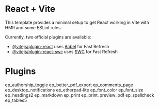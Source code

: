 # React + Vite

This template provides a minimal setup to get React working in Vite with HMR and some ESLint rules.

Currently, two official plugins are available:

- [@vitejs/plugin-react](https://github.com/vitejs/vite-plugin-react/blob/main/packages/plugin-react/README.md) uses [Babel](https://babeljs.io/) for Fast Refresh
- [@vitejs/plugin-react-swc](https://github.com/vitejs/vite-plugin-react-swc) uses [SWC](https://swc.rs/) for Fast Refresh


# Plugins 

ep_authorship_toggle
ep_better_pdf_export
ep_comments_page
ep_desktop_notifications
ep_etherpad-lite
ep_font_color
ep_font_size
ep_headings2
ep_markdown
ep_print
ep_print_preview_pdf
ep_spellcheck
ep_tables5